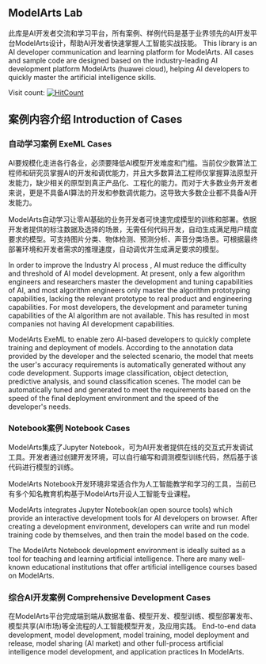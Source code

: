 ## ModelArts Lab

此库是AI开发者交流和学习平台，所有案例、样例代码是基于业界领先的AI开发平台ModelArts设计，帮助AI开发者快速掌握人工智能实战技能。
This library is an AI developer communication and learning platform for ModelArts. All cases and sample code are designed based on the industry-leading AI development platform ModelArts (huawei cloud), helping AI developers to quickly master the artificial intelligence skills.

Visit count: [![HitCount](http://hits.dwyl.io/chenliang613/huaweicloud/ModelArts-Lab.svg)](http://hits.dwyl.io/chenliang613/huaweicloud/ModelArts-Lab)

## 案例内容介绍 Introduction of Cases

### 自动学习案例 ExeML Cases
AI要规模化走进各行各业，必须要降低AI模型开发难度和门槛。当前仅少数算法工程师和研究员掌握AI的开发和调优能力，并且大多数算法工程师仅掌握算法原型开发能力，缺少相关的原型到真正产品化、工程化的能力。而对于大多数业务开发者来说，更是不具备AI算法的开发和参数调优能力。这导致大多数企业都不具备AI开发能力。

ModelArts自动学习让零AI基础的业务开发者可快速完成模型的训练和部署。依据开发者提供的标注数据及选择的场景，无需任何代码开发，自动生成满足用户精度要求的模型。可支持图片分类、物体检测、预测分析、声音分类场景。可根据最终部署环境和开发者需求的推理速度，自动调优并生成满足要求的模型。

In order to improve the Industry AI process   , AI must reduce the difficulty and threshold of AI model development. At present, only a few algorithm engineers and researchers master the development and tuning capabilities of AI, and most algorithm engineers only master the algorithm prototyping capabilities, lacking the relevant prototype to real product and engineering capabilities. For most developers, the development and parameter tuning capabilities of the AI algorithm are not available. This has resulted in most companies not having AI development capabilities.

ModelArts ExeML to enable zero AI-based  developers to quickly complete training and deployment of models. According to the annotation data provided by the developer and the selected scenario, the model that meets the user's accuracy requirements is automatically generated without any code development. Supports image classification, object detection, predictive analysis, and sound classification scenes. The model can be automatically tuned and generated to meet the requirements based on the speed of the final deployment environment and the speed of the developer's needs.


### Notebook案例 Notebook Cases
ModelArts集成了Jupyter Notebook，可为AI开发者提供在线的交互式开发调试工具。开发者通过创建开发环境，可以自行编写和调测模型训练代码，然后基于该代码进行模型的训练。

ModelArts Notebook开发环境非常适合作为人工智能教学和学习的工具，当前已有多个知名教育机构基于ModelArts开设人工智能专业课程。

ModelArts integrates Jupyter Notebook(an open source tools) which provide an interactive development tools for AI developers on browser. After creating a development environment, developers can write and run model training code by themselves, and then train the model based on the code.

The ModelArts Notebook development environment is ideally suited as a tool for teaching and learning artificial intelligence. There are many well-known educational institutions that offer artificial intelligence courses based on ModelArts.


### 综合AI开发案例 Comprehensive Development Cases
在ModelArts平台完成端到端从数据准备、模型开发、模型训练、模型部署发布、模型共享(AI市场)等全流程的人工智能模型开发，及应用实践。
End-to-end data development, model development, model training, model deployment and release, model sharing (AI market) and other full-process artificial intelligence model development, and application practices In ModelArts.
